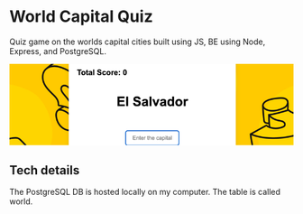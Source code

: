 # World Capital Quiz

Quiz game on the worlds capital cities built using JS, BE using Node, Express, and PostgreSQL.

![World Capitals Project](world_countries.png)

## Tech details

The PostgreSQL DB is hosted locally on my computer.
The table is called world.
